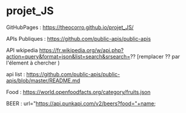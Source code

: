 # projet_JS
GitHubPages : https://theocorro.github.io/projet_JS/

APIs Publiques : https://github.com/public-apis/public-apis 

API wkipedia https://fr.wikipedia.org/w/api.php?action=query&format=json&list=search&srsearch=?? 
[remplacer ?? par l'élement à chercher )
 
api list :  https://github.com/public-apis/public-apis/blob/master/README.md

Food : https://world.openfoodfacts.org/category/fruits.json

BEER : url="https://api.punkapi.com/v2/beers?food="+name;
